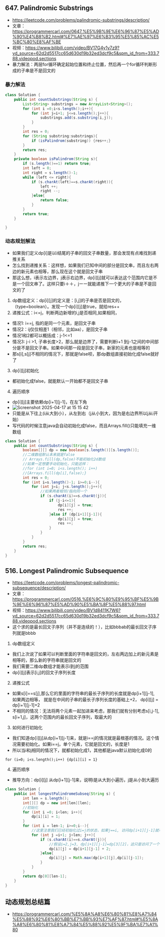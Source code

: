 ## 647. Palindromic Substrings
* https://leetcode.com/problems/palindromic-substrings/description/
* 文章：https://programmercarl.com/0647.%E5%9B%9E%E6%96%87%E5%AD%90%E4%B8%B2.html#%E7%AE%97%E6%B3%95%E5%85%AC%E5%BC%80%E8%AF%BE
* 视频：https://www.bilibili.com/video/BV17G4y1y7z9?vd_source=62d2d5517cc65d630d19b32ed3dcf9c5&spm_id_from=333.788.videopod.sections
* 暴力解法：两层for循环确定起始位置和终止位置，然后再一个for循环判断形成的子串是不是回文的
### 暴力解法
```java
class Solution {
    public int countSubstrings(String s) {
        List<String> substrings = new ArrayList<String>();
        for (int i =0;i<s.length();i++){
            for (int j=i+1; j<=s.length();j++){
                substrings.add(s.substring(i,j));
            }
        }
        int res = 0;
        for (String substring:substrings){
            if (isPalindrom(substring)) {res++;}
        }
        return res;
    }
    private boolean isPalindrom(String s){
        if (s.length()==1) return true; 
        int left = 0;
        int right = s.length()-1;
        while (left <= right){
            if (s.charAt(left)==s.charAt(right)){
                left ++;
                right --;
            }else{
                return false;
            }
        }
        return true;
    }
    
}
```
### 动态规划解法
* 如果我们定义dp[i]是以i结尾的子串的回文子串数量，那会发现有点难找到递推关系
* 怎么找到递推关系：这样想，如果我们已知中间的部分是回文串，而且左右两边的新元素也相等，那么现在这个就是回文子串
* 那这么想，i表示左边界，j表示右边界，dp[i][j]就可以表达这个范围内它是不是一个回文串了。这样只要i＋＋，jーー就能递推下一个更大的子串是不是回文的了
1. dp数组定义：dp[i][j]的定义是：[i,j]的子串是否是回文的，（type=boolean）。发现一个dp[i][j]是true，就给res++
2. 递推公式：i<=j，判断两边新增的i,j是否相同,如果相同，
* 情况1: i==j, 指的是同一个元素，是回文子串
* 情况2：ij仅仅相差1（相邻，比如aa），是回文子串
* 情况1和2都可以概括成：j-1<=1
* 情况3:  j-i >1, 子串长度>2，那么就是边界了，需要判断i+1 到j-1之间的中间部分是不是回文子串。如果中间那一段是回文子串，新家的元素也是相等的
* 那s[i],s[j]不相同的情况下，那就是false呗，那dp数组直接初始化成false就好了
3. dp[i][j]初始化
* 都初始化成false，就能默认一开始都不是回文子串
4. 遍历顺序
* dp[i][j]主要依赖dp[i+1][j-1]，在左下角
*   ![Screenshot 2025-04-17 at 15 15 42](https://github.com/user-attachments/assets/a09353a2-0418-4ae7-af7e-e38ec1eafe1e)
*   只能是从下往上(i从大到小），从左到右（j从小到大，因为是右边界所以j从i开始）
*   写代码的时候注意java会自动初始化成false，而且Arrays.fill()只能填充一维数组
```java
class Solution {
    public int countSubstrings(String s) {
        boolean[][] dp = new boolean[s.length()][s.length()];
        //二维数组默认本来就是false
        // Arrays.fill(dp,false)不能初始化2d数组
        //如果一定想要手动初始化，只能这样：
        //for (int i=0; i<s.length(); i++)
        //{Arrays.fill(dp[i],false);}
        int res = 0;
        for (int i=s.length()-1; i>=0;i--){
            for (int j=i; j<s.length();j++){
                //如果两者相邻/指向同一个
                if (s.charAt(i)==s.charAt(j)){
                    if (j-i<=1){
                        dp[i][j] = true;
                        res ++;
                    }else if (dp[i+1][j-1]){
                        dp[i][j] = true;
                        res ++;
                    }
                }
            }
        }
        return res;
    }
}
```
## 516. Longest Palindromic Subsequence
* https://leetcode.com/problems/longest-palindromic-subsequence/description/
* 文章： https://programmercarl.com/0516.%E6%9C%80%E9%95%BF%E5%9B%9E%E6%96%87%E5%AD%90%E5%BA%8F%E5%88%97.html
* 视频：https://www.bilibili.com/video/BV1d8411K7W6?vd_source=62d2d5517cc65d630d19b32ed3dcf9c5&spm_id_from=333.788.videopod.sections
* 这个求的是最长回文子序列（并不是连续的！），比如bbbab的最长回文子序列就是bbbb
1. dp数组定义
* 我们上次说了如果可以判断里面的字符串是回文的，左右两边加上的新元素是相等的，那么新的字符串就是回文的
* 我们需要二维dp数组才能表示i到j的范围
* dp[i][j]表示[i,j]的回文子序列长度
2. 递推公式
* 如果s[i]==s[j],那么它的里面的字符串的最长子序列的长度就是dp[i+1][j-1], 如果两边相等， 就是在中间的子串的最长子序列长度的基础上+2， dp[i][j] = dp[i+1][j-1]+2
* 不相同的情况：无法将两个元素一起加进来考虑，那我们就有分别考虑s[i,j-1], s[i+1,j]，这两个范围内的最长回文子序列，取最大的
3. 如何进行初始化
* 我们知道dp[i][j]从dp[i+1][j-1]来，就是i==j的情况就是最根基的情况。这个情况需要初始化。如果i==j，单个元素，它就是回文的，长度是1
* 所以当i和j相同的情况下，就都初始化成1，其他都是java默认初始化成0的
```
for (i=0; i<s.length();i++) {dp[i][i] = 1}
```
4. 遍历顺序
* 推导方向：dp[i][j] 从dp[i+1][j-1]来，说明i是从大到小遍历，j是从小到大遍历
```java
class Solution {
    public int longestPalindromeSubseq(String s) {
        int len = s.length();
        int[][] dp = new int[len][len];
        //初始化
        for (int i =0; i<len; i++){
            dp[i][i] = 1;
        }
        for (int i = len-1; i>=0;i--){
            //这里注意我们已经初始化过i=j的状态，如果j==i, 访问dp[i+1][j-1]就可能会访问i+1>j-1的区域，可能是为初始化的值或者越界区域
            for (int j =i+1; j<len; j++){
                if (s.charAt(i)==s.charAt(j)){
                    //假设i=2,j=3, dp[i+1][j-1]=dp[3][2]，这只是访问了一个合法但暂时没有意义的格子（因为我们没有提前赋值这个格子，它的默认值是0），不会抛出异常。这等于j=i+1的时候i,j中间的区间没有东西，默认是0
                    dp[i][j] = dp[i+1][j-1] + 2;
                }else{
                    dp[i][j] = Math.max(dp[i+1][j],dp[i][j-1]);
                }
            }
        }
        return dp[0][len-1];
    }
}
```
## 动态规划总结篇
* https://programmercarl.com/%E5%8A%A8%E6%80%81%E8%A7%84%E5%88%92%E6%80%BB%E7%BB%93%E7%AF%87.html#%E5%8A%A8%E6%80%81%E8%A7%84%E5%88%92%E5%9F%BA%E7%A1%80
